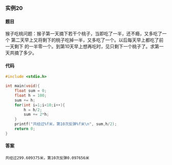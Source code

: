 ### 实例20

#### 题目

猴子吃桃问题：猴子第一天摘下若干个桃子，当即吃了一半，还不瘾，又多吃了一个 第二天早上又将剩下的桃子吃掉一半，又多吃了一个。以后每天早上都吃了前一天剩下 的一半零一个。到第10天早上想再吃时，见只剩下一个桃子了。求第一天共摘了多少。

#### 代码

```c
#include <stdio.h>

int main(void){
    float sum = 0;
    float h = 100;
    sum += h;
    for(int i=1;i<10;i++){
        h = h/2;
        sum += 2*h;
    }
    printf("共经过%f米，第10次反弹%f米\n", sum,h/2);
    return 0;
}
```

#### 答案

```
共经过299.609375米，第10次反弹0.097656米
```
